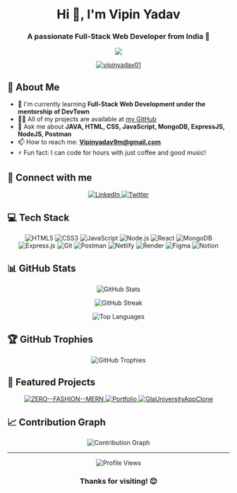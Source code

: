 <h1 align="center">Hi 👋, I'm Vipin Yadav</h1>
<h3 align="center">A passionate Full-Stack Web Developer from India 🚀</h3>

<p align="center">
  <img src="https://readme-typing-svg.herokuapp.com?lines=Full+Stack+Web+Developer;MERN+Stack+Specialist;Always+learning+new+things&center=true&width=380&height=45">
</p>

<p align="center">
  <a href="https://github.com/ryo-ma/github-profile-trophy">
    <img src="https://github-profile-trophy.vercel.app/?username=vipinyadav01" alt="vipinyadav01" />
  </a>
</p>

## 🚀 About Me

- 🌱 I'm currently learning **Full-Stack Web Development under the mentorship of DevTown**
- 👨‍💻 All of my projects are available at [my GitHub](https://github.com/vipinyadav01)
- 💬 Ask me about **JAVA, HTML, CSS, JavaScript, MongoDB, ExpressJS, NodeJS, Postman**
- 📫 How to reach me: **Vipinyadav9m@gmail.com**
- ⚡ Fun fact: I can code for hours with just coffee and good music!

## 🔗 Connect with me

<p align="center">
  <a href="https://linkedin.com/in/vipinyadav01" target="_blank">
    <img src="https://img.shields.io/badge/LinkedIn-0077B5?style=for-the-badge&logo=linkedin&logoColor=white" alt="LinkedIn"/>
  </a>
  <a href="https://twitter.com/vipinyadav9m" target="_blank">
    <img src="https://img.shields.io/badge/Twitter-1DA1F2?style=for-the-badge&logo=twitter&logoColor=white" alt="Twitter"/>
  </a>
</p>

## 💻 Tech Stack

<p align="center">
  <img src="https://img.shields.io/badge/HTML5-E34F26?style=for-the-badge&logo=html5&logoColor=white" alt="HTML5" />
  <img src="https://img.shields.io/badge/CSS3-1572B6?style=for-the-badge&logo=css3&logoColor=white" alt="CSS3" />
  <img src="https://img.shields.io/badge/JavaScript-F7DF1E?style=for-the-badge&logo=javascript&logoColor=black" alt="JavaScript" />
  <img src="https://img.shields.io/badge/Node.js-43853D?style=for-the-badge&logo=node.js&logoColor=white" alt="Node.js" />
  <img src="https://img.shields.io/badge/React-20232A?style=for-the-badge&logo=react&logoColor=61DAFB" alt="React" />
  <img src="https://img.shields.io/badge/MongoDB-4EA94B?style=for-the-badge&logo=mongodb&logoColor=white" alt="MongoDB" />
  <img src="https://img.shields.io/badge/Express.js-404D59?style=for-the-badge" alt="Express.js" />
  <img src="https://img.shields.io/badge/Git-F05032?style=for-the-badge&logo=git&logoColor=white" alt="Git" />
  <img src="https://img.shields.io/badge/Postman-FF6C37?style=for-the-badge&logo=Postman&logoColor=white" alt="Postman" />
  <img src="https://img.shields.io/badge/Netlify-00C7B7?style=for-the-badge&logo=netlify&logoColor=white" alt="Netlify" />
  <img src="https://img.shields.io/badge/Render-46E3B7?style=for-the-badge&logo=render&logoColor=white" alt="Render" />
  <img src="https://img.shields.io/badge/Figma-F24E1E?style=for-the-badge&logo=figma&logoColor=white" alt="Figma" />
  <img src="https://img.shields.io/badge/Notion-000000?style=for-the-badge&logo=notion&logoColor=white" alt="Notion" />
</p>

## 📊 GitHub Stats

<p align="center">
  <img src="https://github-readme-stats.vercel.app/api?username=vipinyadav01&theme=radical&hide_border=false&include_all_commits=true&count_private=true" alt="GitHub Stats" />
</p>
<p align="center">
  <img src="https://github-readme-streak-stats.herokuapp.com/?user=vipinyadav01&theme=radical&hide_border=false" alt="GitHub Streak" />
</p>
<p align="center">
  <img src="https://github-readme-stats.vercel.app/api/top-langs/?username=vipinyadav01&theme=radical&hide_border=false&include_all_commits=true&count_private=true&layout=compact" alt="Top Languages" />
</p>

## 🏆 GitHub Trophies

<p align="center">
  <img src="https://github-profile-trophy.vercel.app/?username=vipinyadav01&theme=radical&no-frame=false&no-bg=true&margin-w=4" alt="GitHub Trophies" />
</p>

## 🌟 Featured Projects

<div align="center">
  <a href="https://github.com/vipinyadav01/ZERO--FASHION--MERN">
    <img src="https://github-readme-stats.vercel.app/api/pin/?username=vipinyadav01&repo=ZERO--FASHION--MERN&theme=radical" alt="ZERO--FASHION--MERN" />
  </a>
  <a href="https://github.com/vipinyadav01/Portfolio">
    <img src="https://github-readme-stats.vercel.app/api/pin/?username=vipinyadav01&repo=Portfolio&theme=radical" alt="Portfolio" />
  </a>
  <a href="https://github.com/vipinyadav01/GlaUniversityAppClone">
    <img src="https://github-readme-stats.vercel.app/api/pin/?username=vipinyadav01&repo=GlaUniversityAppClone&theme=radical" alt="GlaUniversityAppClone" />
  </a>
</div>

## 📈 Contribution Graph

<p align="center">
  <img src="https://github-readme-activity-graph.vercel.app/graph?username=vipinyadav01&theme=react-dark" alt="Contribution Graph" />
</p>

---

<p align="center">
  <img src="https://komarev.com/ghpvc/?username=vipinyadav01&label=Profile%20views&color=0e75b6&style=flat" alt="Profile Views" />
</p>

<h3 align="center">Thanks for visiting! 😊</h3>
